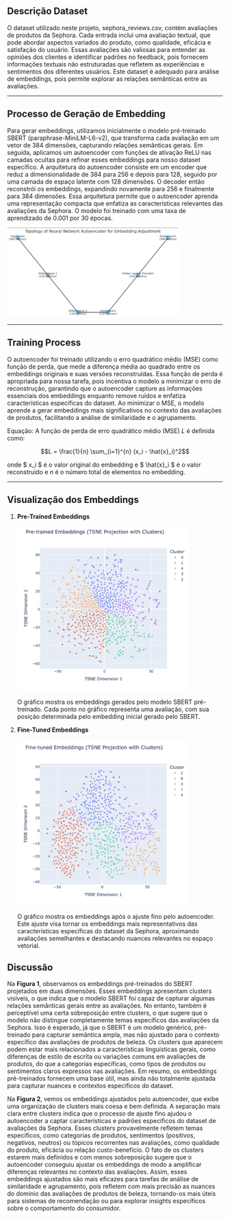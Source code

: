 ## Descrição Dataset

O dataset utilizado neste projeto, sephora_reviews.csv, contém avaliações de produtos da Sephora. Cada entrada inclui uma avaliação textual, que pode abordar aspectos variados do produto, como qualidade, eficácia e satisfação do usuário. Essas avaliações são valiosas para entender as opiniões dos clientes e identificar padrões no feedback, pois fornecem informações textuais não estruturadas que refletem as experiências e sentimentos dos diferentes usuários. Este dataset é adequado para análise de embeddings, pois permite explorar as relações semânticas entre as avaliações.

---

## Processo de Geração de Embedding

Para gerar embeddings, utilizamos inicialmente o modelo pré-treinado SBERT (paraphrase-MiniLM-L6-v2), que transforma cada avaliação em um vetor de 384 dimensões, capturando relações semânticas gerais. Em seguida, aplicamos um autoencoder com funções de ativação ReLU nas camadas ocultas para refinar esses embeddings para nosso dataset específico. A arquitetura do autoencoder consiste em um encoder que reduz a dimensionalidade de 384 para 256 e depois para 128, seguido por uma camada de espaço latente com 128 dimensões. O decoder então reconstrói os embeddings, expandindo novamente para 256 e finalmente para 384 dimensões. Essa arquitetura permite que o autoencoder aprenda uma representação compacta que enfatiza as características relevantes das avaliações da Sephora. O modelo foi treinado com uma taxa de aprendizado de 0.001 por 30 épocas.

<img src="images/autoencoder.png" alt="Figura 1" width="400"/>  

---

## Training Process
O autoencoder foi treinado utilizando o erro quadrático médio (MSE) como função de perda, que mede a diferença média ao quadrado entre os embeddings originais e suas versões reconstruídas. Essa função de perda é apropriada para nossa tarefa, pois incentiva o modelo a minimizar o erro de reconstrução, garantindo que o autoencoder capture as informações essenciais dos embeddings enquanto remove ruídos e enfatiza características específicas do dataset. Ao minimizar o MSE, o modelo aprende a gerar embeddings mais significativos no contexto das avaliações de produtos, facilitando a análise de similaridade e o agrupamento.

Equação: A função de perda de erro quadrático médio (MSE) $L$ é definida como:

$$L = \frac{1}{n} \sum_{i=1}^{n} (x_i - \hat{x}_i)^2$$


onde $ x_i $ é o valor original do embedding e $ \hat{x}_i $ é o valor reconstruído e $n$ é o número total de elementos no embedding.

---

## Visualização dos Embeddings

1. **Pre-Trained Embeddings**

   <img src="images/pre-trained1.png" alt="Figura 2" width="400"/>  

   O gráfico mostra os embeddings gerados pelo modelo SBERT pré-treinado. Cada ponto no gráfico representa uma avaliação, com sua posição determinada pelo embedding inicial gerado pelo SBERT. 

2. **Fine-Tuned Embeddings**

   <img src="images/tuned1.png" alt="Figura 3" width="400"/>  

   O gráfico mostra os embeddings após o ajuste fino pelo autoencoder. Este ajuste visa tornar os embeddings mais representativos das características específicas do dataset da Sephora, aproximando avaliações semelhantes e destacando nuances relevantes no espaço vetorial.

## Discussão

Na **Figura 1**, observamos os embeddings pré-treinados do SBERT projetados em duas dimensões. Esses embeddings apresentam clusters visíveis, o que indica que o modelo SBERT foi capaz de capturar algumas relações semânticas gerais entre as avaliações. No entanto, também é perceptível uma certa sobreposição entre clusters, o que sugere que o modelo não distingue completamente temas específicos das avaliações da Sephora. Isso é esperado, já que o SBERT é um modelo genérico, pré-treinado para capturar semântica ampla, mas não ajustado para o contexto específico das avaliações de produtos de beleza. Os clusters que aparecem podem estar mais relacionados a características linguísticas gerais, como diferenças de estilo de escrita ou variações comuns em avaliações de produtos, do que a categorias específicas, como tipos de produtos ou sentimentos claros expressos nas avaliações. Em resumo, os embeddings pré-treinados fornecem uma base útil, mas ainda não totalmente ajustada para capturar nuances e contextos específicos do dataset.

Na **Figura 2**, vemos os embeddings ajustados pelo autoencoder, que exibe uma organização de clusters mais coesa e bem definida. A separação mais clara entre clusters indica que o processo de ajuste fino ajudou o autoencoder a captar características e padrões específicos do dataset de avaliações da Sephora. Esses clusters provavelmente refletem temas específicos, como categorias de produtos, sentimentos (positivos, negativos, neutros) ou tópicos recorrentes nas avaliações, como qualidade do produto, eficácia ou relação custo-benefício. O fato de os clusters estarem mais definidos e com menos sobreposição sugere que o autoencoder conseguiu ajustar os embeddings de modo a amplificar diferenças relevantes no contexto das avaliações. Assim, esses embeddings ajustados são mais eficazes para tarefas de análise de similaridade e agrupamento, pois refletem com mais precisão as nuances do domínio das avaliações de produtos de beleza, tornando-os mais úteis para sistemas de recomendação ou para explorar insights específicos sobre o comportamento do consumidor.
